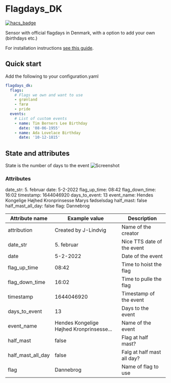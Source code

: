 # Flagdays_DK

[![hacs_badge](https://img.shields.io/badge/HACS-Custom-41BDF5.svg?style=for-the-badge)](https://github.com/hacs/integration)

Sensor with official flagdays in Denmark, with a option to add your own (birthdays etc.)

For installation instructions [see this guide](https://hacs.xyz/docs/faq/custom_repositories).
## Quick start
Add the following to your configuration.yaml
```yaml
flagdays_dk:
  flags:
    # Flags we own and want to use
    - grønland
    - færø
    - pride
  events:
    # List of custom events
    - name: Tim Berners Lee Birthday
      date: '08-06-1955'
    - name: Ada Lovelace Birthday
      date: '10-12-1815'
```
## State and attributes
State is the number of days to the event
![Screenshot](https://github.com/J-Lindvig/Flagdays_DK/blob/main/images/screenshot.png)
### Attributes
date_str: 5. februar
date: 5-2-2022
flag_up_time: 08:42
flag_down_time: 16:02
timestamp: 1644046920
days_to_event: 13
event_name: Hendes Kongelige Højhed Kronprinsesse Marys fødselsdag
half_mast: false
half_mast_all_day: false
flag: Dannebrog


| Attribute name             | Example value                             | Description                        |
|----------------------------|-------------------------------------------|------------------------------------|
| attribution                | Created by J-Lindvig                      | Name of the creator                |
| date_str                   | 5. februar                                | Nice TTS date of the event         |
| date                       | 5-2-2022                                  | Date of the event                  |
| flag_up_time               | 08:42                                     | Time to hoist the flag             |
| flag_down_time             | 16:02                                     | Time to pulle the flag             |
| timestamp                  | 1644046920                                | Timestamp of the event             |
| days_to_event              | 13                                        | Days to the event                  |
| event_name                 | Hendes Kongelige Højhed Kronprinsesse...  | Name of the event                  |
| half_mast                  | false                                     | Flag at half mast?                 |
| half_mast_all_day          | false                                     | Falg at half mast all day?         |
| flag                       | Dannebrog                                 | Name of flag to use                |

